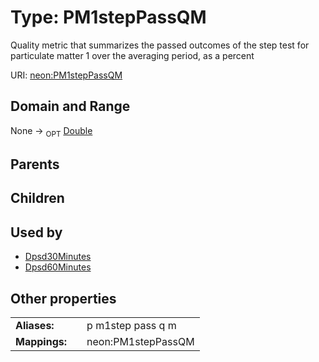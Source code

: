 
# Type: PM1stepPassQM


Quality metric that summarizes the passed outcomes of the step test for particulate matter 1 over the averaging period, as a percent

URI: [neon:PM1stepPassQM](https://data.neonscience.org/PM1stepPassQM)


## Domain and Range

None ->  <sub>OPT</sub> [Double](types/Double.md)

## Parents


## Children


## Used by

 * [Dpsd30Minutes](Dpsd30Minutes.md)
 * [Dpsd60Minutes](Dpsd60Minutes.md)

## Other properties

|  |  |  |
| --- | --- | --- |
| **Aliases:** | | p m1step pass q m |
| **Mappings:** | | neon:PM1stepPassQM |

